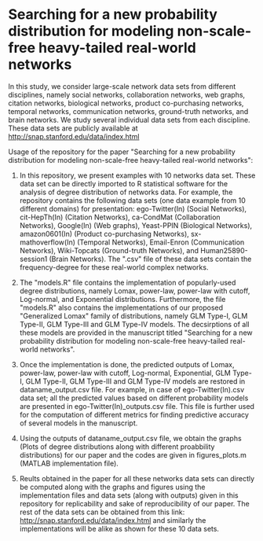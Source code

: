 # Searching for a new probability distribution for modeling non-scale-free heavy-tailed real-world networks

In this study, we consider large-scale network data sets from different disciplines, namely social networks, collaboration networks, web graphs, citation networks, biological networks, product co-purchasing networks, temporal networks, communication networks, ground-truth networks, and brain networks. We study several individual data sets from each discipline. These data sets are publicly available at http://snap.stanford.edu/data/index.html

Usage of the repository for the paper "Searching for a new probability distribution for modeling non-scale-free heavy-tailed real-world networks": 

1. In this repository, we present examples with 10 networks data set. These data set can be directly imported to R statistical software for the analysis of degree distribution of networks data. For example, the repository contains the following data sets (one data example from 10 different domains) for presentation: ego-Twitter(In) (Social Networks), cit-HepTh(In) (Citation Networks), ca-CondMat (Collaboration Networks), Google(In) (Web graphs), Yeast-PPIN (Biological Networks), amazon0601(In) (Product co-purchasing Networks), sx-mathoverflow(In) (Temporal Networks), Email-Enron (Communication Networks), Wiki-Topcats (Ground-truth Networks), and Human25890-session1 (Brain Networks). The ".csv" file of these data sets contain the frequency-degree for these real-world complex networks. 

2. The "models.R" file contains the implementation of popularly-used degree distributions, namely Lomax, power-law, power-law with cutoff, Log-normal, and Exponential distributions. Furthermore, the file "models.R" also contains the implementations of our proposed "Generalized Lomax" family of distributions, namely GLM Type-I, GLM Type-II, GLM Type-III and GLM Type-IV models. The decsirptions of all these models are provided in the manuscript titled "Searching for a new probability distribution for modeling non-scale-free heavy-tailed real-world networks". 

3. Once the implementation is done, the predicted outputs of Lomax, power-law, power-law with cutoff, Log-normal, Exponential, GLM Type-I, GLM Type-II, GLM Type-III and GLM Type-IV models are restored in dataname_output.csv file. For example, in case of ego-Twitter(In).csv data set; all the predicted values based on different probability models are presented in ego-Twitter(In)_outputs.csv file. This file is further used for the computation of different metrics for finding predictive accuracy of several models in the manuscript. 

4. Using the outputs of dataname_output.csv file, we obtain the graphs (Plots of degree distributions along with different proabbility distributions) for our paper and the codes are given in figures_plots.m (MATLAB implementation file). 

5. Reults obtained in the paper for all these networks data sets can directly be computed along with the graphs and figures using the implementation files and data sets (along with outputs) given in this repository for replicability and sake of reproducibility of our paper. The rest of the data sets can be obtained from this link: http://snap.stanford.edu/data/index.html and similarly the implementations will be alike as shown for these 10 data sets.  
